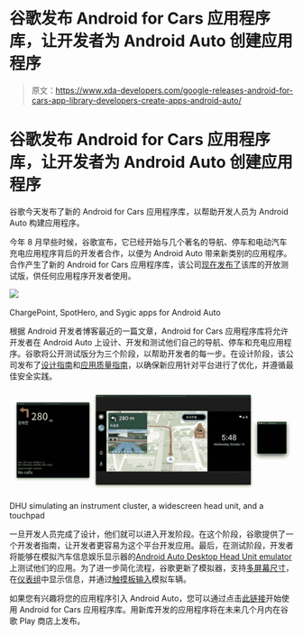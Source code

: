 # 谷歌发布 Android for Cars 应用程序库，让开发者为 Android Auto 创建应用程序

> 原文：<https://www.xda-developers.com/google-releases-android-for-cars-app-library-developers-create-apps-android-auto/>

# 谷歌发布 Android for Cars 应用程序库，让开发者为 Android Auto 创建应用程序

谷歌今天发布了新的 Android for Cars 应用程序库，以帮助开发人员为 Android Auto 构建应用程序。

今年 8 月早些时候，谷歌宣布，它已经开始与几个著名的导航、停车和电动汽车充电应用程序背后的开发者合作，以便为 Android Auto 带来新类别的应用程序。合作产生了新的 Android for Cars 应用程序库，该公司[现在发布了](https://android-developers.googleblog.com/2020/10/introducing-android-for-cars-app-library.html)该库的开放测试版，供任何应用程序开发者使用。

 <picture>![](img/3e05e16376ef6603a48d729b8706e3e0.png)</picture> 

ChargePoint, SpotHero, and Sygic apps for Android Auto

根据 Android 开发者博客最近的一篇文章，Android for Cars 应用程序库将允许开发者在 Android Auto 上设计、开发和测试他们自己的导航、停车和充电应用程序。谷歌将公开测试版分为三个阶段，以帮助开发者的每一步。在设计阶段，该公司发布了[设计指南](https://developer.android.com/training/cars/Android%20for%20Cars%20App%20Library%20design%20guidelines.pdf)和[应用质量指南](https://developer.android.com/docs/quality-guidelines/car-app-quality)，以确保新应用针对平台进行了优化，并遵循最佳安全实践。

 <picture>![Android Auto DHU emulator](img/29d908c906e358d2b366e06149eac05f.png)</picture> 

DHU simulating an instrument cluster, a widescreen head unit, and a touchpad

一旦开发人员完成了设计，他们就可以进入开发阶段。在这个阶段，谷歌提供了一个开发者指南，让开发者更容易为这个平台开发应用。最后，在测试阶段，开发者将能够在模拟汽车信息娱乐显示器的[Android Auto Desktop Head Unit emulator](https://www.xda-developers.com/google-releases-updated-android-automotive-emulator-image-with-play-store/)上测试他们的应用。为了进一步简化流程，谷歌更新了模拟器，支持[多屏幕尺寸](https://developer.android.com/training/cars/testing#configure-dhu)，在[仪表组](https://developer.android.com/training/cars/testing#instrument_cluster)中显示信息，并通过[触摸板输入](https://developer.android.com/training/cars/testing#test-touch)模拟车辆。

如果您有兴趣将您的应用程序引入 Android Auto，您可以通过点击[此链接](https://developer.android.com/training/cars/navigation)开始使用 Android for Cars 应用程序库。用新库开发的应用程序将在未来几个月内在谷歌 Play 商店上发布。